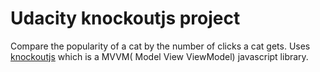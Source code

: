 # Udacity knockoutjs project

Compare the popularity of a cat by the number of clicks a cat gets. Uses [knockoutjs](http://knockoutjs.com/index.html) which is a MVVM( Model View ViewModel) javascript library.
